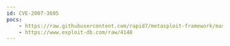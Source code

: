 ```yaml
---
id: CVE-2007-3605
pocs:
    - https://raw.githubusercontent.com/rapid7/metasploit-framework/master/modules/exploits/windows/browser/enjoysapgui_preparetoposthtml.rb
    - https://www.exploit-db.com/raw/4148
---
```

